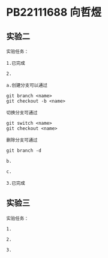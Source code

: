 # PB22111688 向哲煜

## 实验二

    实验任务：

    1.已完成

    2.

    a.创建分支可以通过

```git
git branch <name>
git checkout -b <name> 
```

    切换分支可通过

```git
git switch <name>
git checkout <name>
```

    删除分支可通过

```git
git branch -d 
```

    b.

    c.

    3.已完成

## 实验三

    实验任务：

    1.

    2.

    3.
